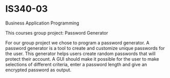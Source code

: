 # IS340-03
Business Application Programming

This courses group project: Password Generator

For our group project we chose to program a password generator.
A password generator is a tool to create and customize unique passwords for the user. This generator helps users create random passwords that will protect their account.
A GUI should make it possible for the user to make selections of different criteria, enter a password length and give an encrypted password as output.
